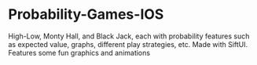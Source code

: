 # Probability-Games-IOS
High-Low, Monty Hall, and Black Jack, each with probability features such as expected value, graphs, different play strategies, etc. Made with SiftUI. Features some fun graphics and animations
